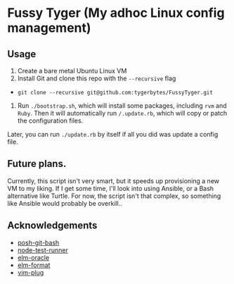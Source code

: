 # Fussy Tyger (My adhoc Linux config management)

## Usage
1. Create a bare metal Ubuntu Linux VM
1. Install Git and clone this repo with the `--recursive` flag
  - `git clone --recursive git@github.com:tygerbytes/FussyTyger.git`
1. Run `./bootstrap.sh`, which will install some packages, including `rvm` and `Ruby`. Then it will automatically run `/.update.rb`, which will copy or patch the configuration files.

Later, you can run `./update.rb` by itself if all you did was update a config file.

## Future plans.
Currently, this script isn't very smart, but it speeds up provisioning a new VM to my liking. If I get some time, I'll look into using Ansible, or a Bash alternative like Turtle. For now, the script isn't that complex, so something like Ansible would probably be overkill..

## Acknowledgements
 - [posh-git-bash](https://github.com/lyze/posh-git-sh)
 - [node-test-runner](https://github.com/rtfeldman/node-test-runner)
 - [elm-oracle](https://github.com/elmcast/elm-oracle)
 - [elm-format](https://github.com/avh4/elm-format)
 - [vim-plug](https://github.com/junegunn/vim-plug)
